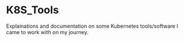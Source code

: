 # K8S_Tools

Explainations and documentation on some Kubernetes tools/software I came to work with on my journey.

